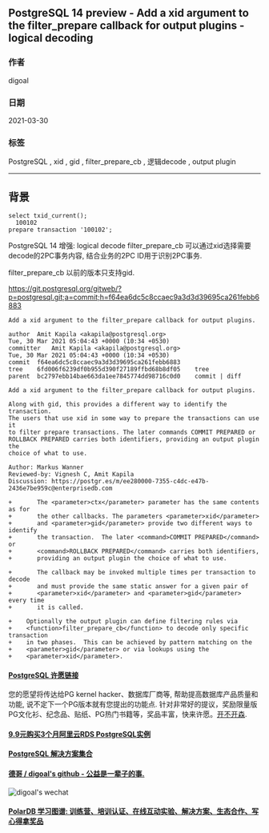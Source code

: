 ## PostgreSQL 14 preview - Add a xid argument to the filter_prepare callback for output plugins - logical decoding   
  
### 作者  
digoal  
  
### 日期  
2021-03-30  
  
### 标签  
PostgreSQL , xid , gid , filter_prepare_cb , 逻辑decode , output plugin   
  
----  
  
## 背景  
```  
select txid_current();  
  100102   
prepare transaction '100102';  
```  
  
PostgreSQL 14 增强: logical decode filter_prepare_cb 可以通过xid选择需要decode的2PC事务内容, 结合业务的2PC ID用于识别2PC事务.     
  
filter_prepare_cb 以前的版本只支持gid.   
  
https://git.postgresql.org/gitweb/?p=postgresql.git;a=commit;h=f64ea6dc5c8ccaec9a3d3d39695ca261febb6883  
  
```  
Add a xid argument to the filter_prepare callback for output plugins.  
  
author	Amit Kapila <akapila@postgresql.org>	  
Tue, 30 Mar 2021 05:04:43 +0000 (10:34 +0530)  
committer	Amit Kapila <akapila@postgresql.org>	  
Tue, 30 Mar 2021 05:04:43 +0000 (10:34 +0530)  
commit	f64ea6dc5c8ccaec9a3d3d39695ca261febb6883  
tree	6fd006f6239df0b955d390f27189ffbd68b8df05	tree  
parent	bc2797ebb14bae663da1ee7845774dd98716c0d0	commit | diff  
  
Add a xid argument to the filter_prepare callback for output plugins.  
  
Along with gid, this provides a different way to identify the transaction.  
The users that use xid in some way to prepare the transactions can use it  
to filter prepare transactions. The later commands COMMIT PREPARED or  
ROLLBACK PREPARED carries both identifiers, providing an output plugin the  
choice of what to use.  
  
Author: Markus Wanner  
Reviewed-by: Vignesh C, Amit Kapila  
Discussion: https://postgr.es/m/ee280000-7355-c4dc-e47b-2436e7be959c@enterprisedb.com  
```  
  
  
  
```  
+       The <parameter>ctx</parameter> parameter has the same contents as for  
+       the other callbacks. The parameters <parameter>xid</parameter>  
+       and <parameter>gid</parameter> provide two different ways to identify  
+       the transaction.  The later <command>COMMIT PREPARED</command> or  
+       <command>ROLLBACK PREPARED</command> carries both identifiers,  
+       providing an output plugin the choice of what to use.  
  
+       The callback may be invoked multiple times per transaction to decode  
+       and must provide the same static answer for a given pair of  
+       <parameter>xid</parameter> and <parameter>gid</parameter> every time  
+       it is called.  
  
+    Optionally the output plugin can define filtering rules via  
+    <function>filter_prepare_cb</function> to decode only specific transaction  
+    in two phases.  This can be achieved by pattern matching on the  
+    <parameter>gid</parameter> or via lookups using the  
+    <parameter>xid</parameter>.  
```  
  
  
  
#### [PostgreSQL 许愿链接](https://github.com/digoal/blog/issues/76 "269ac3d1c492e938c0191101c7238216")
您的愿望将传达给PG kernel hacker、数据库厂商等, 帮助提高数据库产品质量和功能, 说不定下一个PG版本就有您提出的功能点. 针对非常好的提议，奖励限量版PG文化衫、纪念品、贴纸、PG热门书籍等，奖品丰富，快来许愿。[开不开森](https://github.com/digoal/blog/issues/76 "269ac3d1c492e938c0191101c7238216").  
  
  
#### [9.9元购买3个月阿里云RDS PostgreSQL实例](https://www.aliyun.com/database/postgresqlactivity "57258f76c37864c6e6d23383d05714ea")
  
  
#### [PostgreSQL 解决方案集合](https://yq.aliyun.com/topic/118 "40cff096e9ed7122c512b35d8561d9c8")
  
  
#### [德哥 / digoal's github - 公益是一辈子的事.](https://github.com/digoal/blog/blob/master/README.md "22709685feb7cab07d30f30387f0a9ae")
  
  
![digoal's wechat](../pic/digoal_weixin.jpg "f7ad92eeba24523fd47a6e1a0e691b59")
  
  
#### [PolarDB 学习图谱: 训练营、培训认证、在线互动实验、解决方案、生态合作、写心得拿奖品](https://www.aliyun.com/database/openpolardb/activity "8642f60e04ed0c814bf9cb9677976bd4")
  
